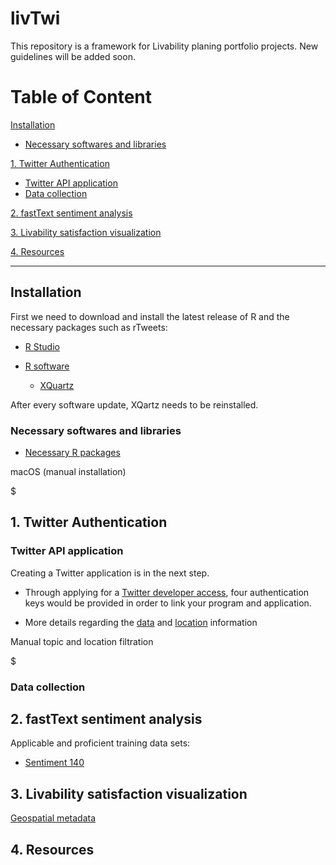 # livTwi
This repository is a framework for Livability planing portfolio projects. New guidelines will be added soon.


# Table of Content

[Installation]()

* [Necessary softwares and libraries]()

[1.   Twitter Authentication](https://github.com/NextUrban/livTwi/blob/master/README.md#1-twitter-authentication)

* [Twitter API application]()
* [Data collection]()

[2.   fastText sentiment analysis](https://github.com/NextUrban/livTwi/blob/master/README.md#2-fasttext-sentiment-analysis)

[3.   Livability satisfaction visualization](https://github.com/NextUrban/livTwi/blob/master/README.md#3-livability-satisfaction-visualization)

[4.   Resources]()

--------------------------------------------------------------------------------------------------------------------------------------------------------------------

## Installation

First we need to download and install the latest release of R and the necessary packages such as rTweets:

* [R Studio](https://rstudio.com/products/rstudio/download/)

* [R software](https://cran.r-project.org/bin/macosx/)
  * [XQuartz](https://www.xquartz.org/)

After every software update, XQartz needs to be reinstalled.

   ### Necessary softwares and libraries

* [Necessary R packages](https://cran.r-project.org/web/packages/nat/vignettes/Installation.html)

macOS (manual installation)

$


## 1. Twitter Authentication

  ### Twitter API application

Creating a Twitter application is in the next step.

  * Through applying for a [Twitter developer access](https://developer.twitter.com/en/apply-for-access), four authentication keys would be provided in order to link your program and application. 

  * More details regarding the [data]() and [location](https://developer.twitter.com/en/docs/tutorials/filtering-tweets-by-location) information

Manual topic and location filtration

$ 

  ### Data collection


## 2. fastText sentiment analysis
Applicable and proficient training data sets:

 * [Sentiment 140](http://help.sentiment140.com/for-students)
 
 
 
 
 ## 3. Livability satisfaction visualization
 
 [Geospatial metadata](https://developer.twitter.com/en/docs/tutorials/tweet-geo-metadata)
 


 ## 4. Resources
